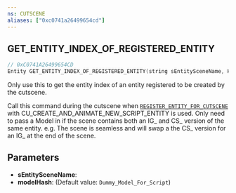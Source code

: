 ```yaml
---
ns: CUTSCENE
aliases: ["0xc0741a26499654cd"]
---
```

## GET_ENTITY_INDEX_OF_REGISTERED_ENTITY

```c
// 0xC0741A26499654CD
Entity GET_ENTITY_INDEX_OF_REGISTERED_ENTITY(string sEntitySceneName, Hash modelHash);
```

Only use this to get the entity index of an entity registered to be created by the cutscene.

Call this command during the cutscene when [`REGISTER_ENTITY_FOR_CUTSCENE`](#_0xE40C1C56DF95C2E8) with CU_CREATE_AND_ANIMATE_NEW_SCRIPT_ENTITY is used. Only need to pass a Model in if the scene contains both an IG_ and CS_ version of the same entity. e.g. The scene is seamless and will swap a the CS_ version for an IG_ at the end of the scene.


## Parameters
* **sEntitySceneName**: 
* **modelHash**: (Default value: `Dummy_Model_For_Script`)
